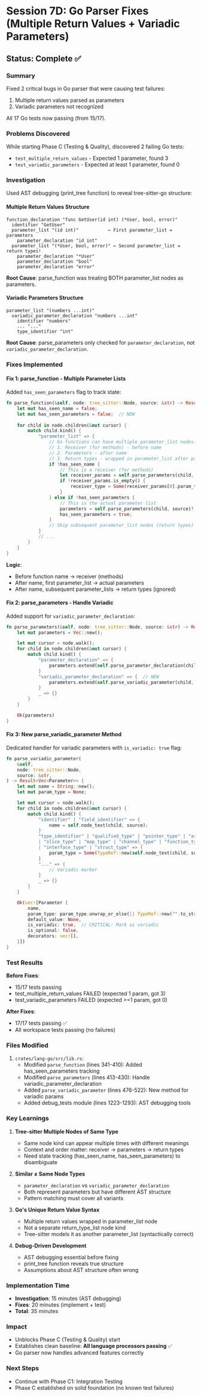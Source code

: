 # Session 7D: Go Parser Fixes (Multiple Return Values + Variadic Parameters)

## Status: Complete ✅

### Summary

Fixed 2 critical bugs in Go parser that were causing test failures:
1. Multiple return values parsed as parameters
2. Variadic parameters not recognized

All 17 Go tests now passing (from 15/17).

### Problems Discovered

While starting Phase C (Testing & Quality), discovered 2 failing Go tests:
- `test_multiple_return_values` - Expected 1 parameter, found 3
- `test_variadic_parameters` - Expected at least 1 parameter, found 0

### Investigation

Used AST debugging (print_tree function) to reveal tree-sitter-go structure:

#### Multiple Return Values Structure

```
function_declaration "func GetUser(id int) (*User, bool, error)"
  identifier "GetUser"
  parameter_list "(id int)"           ← First parameter_list = parameters
    parameter_declaration "id int"
  parameter_list "(*User, bool, error)" ← Second parameter_list = return types!
    parameter_declaration "*User"
    parameter_declaration "bool"
    parameter_declaration "error"
```

**Root Cause**: parse_function was treating BOTH parameter_list nodes as parameters.

#### Variadic Parameters Structure

```
parameter_list "(numbers ...int)"
  variadic_parameter_declaration "numbers ...int"
    identifier "numbers"
    ... "..."
    type_identifier "int"
```

**Root Cause**: parse_parameters only checked for `parameter_declaration`, not `variadic_parameter_declaration`.

### Fixes Implemented

#### Fix 1: parse_function - Multiple Parameter Lists

Added `has_seen_parameters` flag to track state:

```rust
fn parse_function(&self, node: tree_sitter::Node, source: &str) -> Result<Option<Function>> {
    let mut has_seen_name = false;
    let mut has_seen_parameters = false;  // NEW
    
    for child in node.children(&mut cursor) {
        match child.kind() {
            "parameter_list" => {
                // Go functions can have multiple parameter_list nodes:
                // 1. Receiver (for methods) - before name
                // 2. Parameters - after name
                // 3. Return types - wrapped in parameter_list after parameters
                if !has_seen_name {
                    // This is a receiver (for methods)
                    let receiver_params = self.parse_parameters(child, source)?;
                    if !receiver_params.is_empty() {
                        receiver_type = Some(receiver_params[0].param_type.clone());
                    }
                } else if !has_seen_parameters {
                    // This is the actual parameter list
                    parameters = self.parse_parameters(child, source)?;
                    has_seen_parameters = true;
                }
                // Skip subsequent parameter_list nodes (return types)
            }
            // ...
        }
    }
}
```

**Logic**:
- Before function name → receiver (methods)
- After name, first parameter_list → actual parameters
- After name, subsequent parameter_lists → return types (ignored)

#### Fix 2: parse_parameters - Handle Variadic

Added support for `variadic_parameter_declaration`:

```rust
fn parse_parameters(&self, node: tree_sitter::Node, source: &str) -> Result<Vec<Parameter>> {
    let mut parameters = Vec::new();

    let mut cursor = node.walk();
    for child in node.children(&mut cursor) {
        match child.kind() {
            "parameter_declaration" => {
                parameters.extend(self.parse_parameter_declaration(child, source)?);
            }
            "variadic_parameter_declaration" => {  // NEW
                parameters.extend(self.parse_variadic_parameter(child, source)?);
            }
            _ => {}
        }
    }

    Ok(parameters)
}
```

#### Fix 3: New parse_variadic_parameter Method

Dedicated handler for variadic parameters with `is_variadic: true` flag:

```rust
fn parse_variadic_parameter(
    &self,
    node: tree_sitter::Node,
    source: &str,
) -> Result<Vec<Parameter>> {
    let mut name = String::new();
    let mut param_type = None;

    let mut cursor = node.walk();
    for child in node.children(&mut cursor) {
        match child.kind() {
            "identifier" | "field_identifier" => {
                name = self.node_text(child, source);
            }
            "type_identifier" | "qualified_type" | "pointer_type" | "array_type"
            | "slice_type" | "map_type" | "channel_type" | "function_type"
            | "interface_type" | "struct_type" => {
                param_type = Some(TypeRef::new(self.node_text(child, source)));
            }
            "..." => {
                // Variadic marker
            }
            _ => {}
        }
    }

    Ok(vec![Parameter {
        name,
        param_type: param_type.unwrap_or_else(|| TypeRef::new("".to_string())),
        default_value: None,
        is_variadic: true,  // CRITICAL: Mark as variadic
        is_optional: false,
        decorators: vec![],
    }])
}
```

### Test Results

**Before Fixes**:
- 15/17 tests passing
- test_multiple_return_values FAILED (expected 1 param, got 3)
- test_variadic_parameters FAILED (expected >=1 param, got 0)

**After Fixes**:
- 17/17 tests passing ✅
- All workspace tests passing (no failures)

### Files Modified

1. `crates/lang-go/src/lib.rs`:
   - Modified `parse_function` (lines 341-410): Added has_seen_parameters tracking
   - Modified `parse_parameters` (lines 413-430): Handle variadic_parameter_declaration
   - Added `parse_variadic_parameter` (lines 476-522): New method for variadic params
   - Added debug_tests module (lines 1223-1293): AST debugging tools

### Key Learnings

1. **Tree-sitter Multiple Nodes of Same Type**
   - Same node kind can appear multiple times with different meanings
   - Context and order matter: receiver → parameters → return types
   - Need state tracking (has_seen_name, has_seen_parameters) to disambiguate

2. **Similar ≠ Same Node Types**
   - `parameter_declaration` vs `variadic_parameter_declaration`
   - Both represent parameters but have different AST structure
   - Pattern matching must cover all variants

3. **Go's Unique Return Value Syntax**
   - Multiple return values wrapped in parameter_list node
   - Not a separate return_type_list node kind
   - Tree-sitter models it as another parameter_list (syntactically correct)

4. **Debug-Driven Development**
   - AST debugging essential before fixing
   - print_tree function reveals true structure
   - Assumptions about AST structure often wrong

### Implementation Time

- **Investigation**: 15 minutes (AST debugging)
- **Fixes**: 20 minutes (implement + test)
- **Total**: 35 minutes

### Impact

- Unblocks Phase C (Testing & Quality) start
- Establishes clean baseline: **All language processors passing** ✅
- Go parser now handles advanced features correctly

### Next Steps

- Continue with Phase C1: Integration Testing
- Phase C established on solid foundation (no known test failures)
